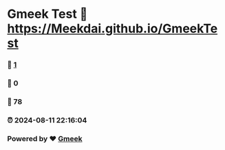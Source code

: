 # Gmeek Test :link: https://Meekdai.github.io/GmeekTest 
### :page_facing_up: [1](https://Meekdai.github.io/GmeekTest/tag.html) 
### :speech_balloon: 0 
### :hibiscus: 78 
### :alarm_clock: 2024-08-11 22:16:04 
### Powered by :heart: [Gmeek](https://github.com/Meekdai/Gmeek)
